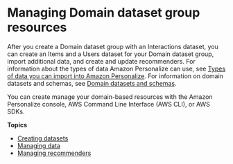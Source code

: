 # Managing Domain dataset group resources<a name="managing-domain-resources"></a>

After you create a Domain dataset group with an Interactions dataset, you can create an Items and a Users dataset for your Domain dataset group, import additional data, and create and update recommenders\. For information about the types of data Amazon Personalize can use, see [Types of data you can import into Amazon Personalize](data.md)\. For information on domain datasets and schemas, see [Domain datasets and schemas](domain-datasets-and-schemas.md)\. 

 You can create manage your domain\-based resources with the Amazon Personalize console, AWS Command Line Interface \(AWS CLI\), or AWS SDKs\. 

**Topics**
+ [Creating datasets](creating-datasets-domain.md)
+ [Managing data](managing-domain-dsg-data.md)
+ [Managing recommenders](managing-recommenders.md)